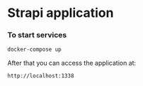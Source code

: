 # Strapi application

### To start services
```bash
docker-compose up
```
After that you can access the application at:
```bash 
http://localhost:1338
``` 
